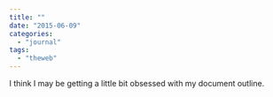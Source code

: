 ```yaml
---
title: ""
date: "2015-06-09"
categories: 
  - "journal"
tags: 
  - "theweb"
---
```


I think I may be getting a little bit obsessed with my document outline.
